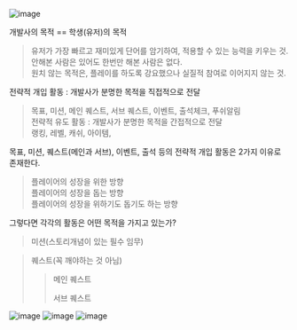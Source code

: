 ![image](https://user-images.githubusercontent.com/44697751/227115248-14bda920-d811-4313-8386-5e2ed4d97dff.png)

개발사의 목적  ==  학생(유저)의 목적  
> 유저가 가장 빠르고 재미있게 단어를 암기하여, 적용할 수 있는 능력을 키우는 것.  
> 안해본 사람은 있어도 한번만 해본 사람은 없다.  
> 원치 않는 목적은, 플레이를 하도록 강요했으나 실질적 참여로 이어지지 않는 것.  

전략적 개입 활동 : 개발사가 분명한 목적을 직접적으로 전달  
> 목표, 미션, 메인 퀘스트, 서브 퀘스트, 이벤트, 출석체크, 푸쉬알림  
전략적 유도 활동 : 개발사가 분명한 목적을 간접적으로 전달  
> 랭킹, 레벨, 캐쉬, 아이템,  

목표, 미션, 퀘스트(메인과 서브), 이벤트, 출석 등의 전략적 개입 활동은 2가지 이유로 존재한다.  
> 플레이어의 성장을 위한 방향  
> 플레이어의 성장을 돕는 방향  
> 플레이어의 성장을 위하기도 돕기도 하는 방향  
  
그렇다면 각각의 활동은 어떤 목적을 가지고 있는가?  
> 미션(스토리개념이 있는 필수 임무)  
>> 

> 퀘스트(꼭 깨야하는 것 아님)  
>> 메인 퀘스트  
>>> 
>> 서브 퀘스트  
>>> 


![image](https://user-images.githubusercontent.com/44697751/227115159-f9981702-ef4f-4f1e-90c7-bd8b9e0dfa3d.png)
![image](https://user-images.githubusercontent.com/44697751/227115322-86cab404-eb5b-4de7-9350-e0ffc8c73c09.png)
![image](https://user-images.githubusercontent.com/44697751/227115346-974318bc-2740-499e-9036-957255dd93ac.png)

